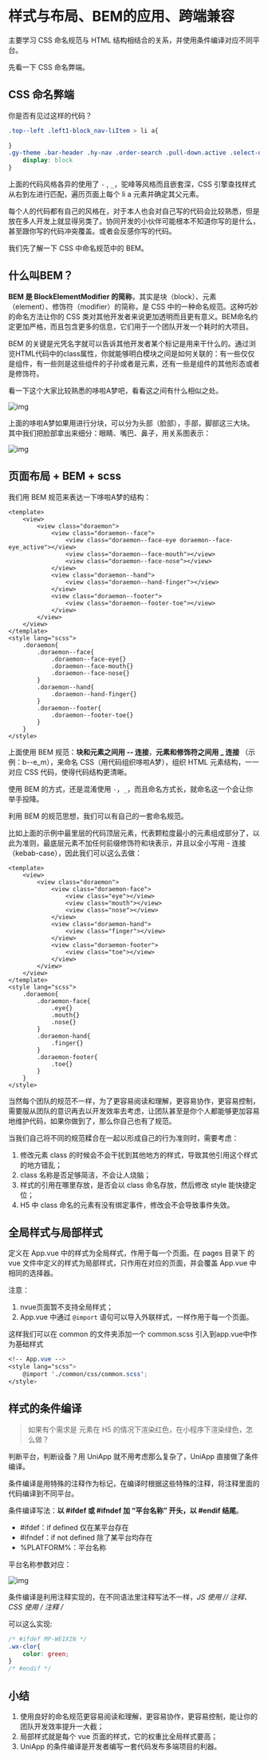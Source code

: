 # 样式与布局、BEM的应用、跨端兼容

主要学习 CSS 命名规范与 HTML 结构相结合的关系，并使用条件编译对应不同平台。

先看一下 CSS 命名弊端。

## CSS 命名弊端

你是否有见过这样的代码？

```css
.top--left .left1-block_nav-liItem > li a{
	
}
.gy-theme .bar-header .hy-nav .order-search .pull-down.active .select-drop {
    display: block
}
```

上面的代码风格各异的使用了 `-` , `_`，驼峰等风格而且嵌套深，CSS 引擎查找样式从右到左进行匹配，遍历页面上每个 li a 元素并确定其父元素。

每个人的代码都有自己的风格在，对于本人也会对自己写的代码会比较熟悉，但是放在多人开发上就显得另类了。协同开发的小伙伴可能根本不知道你写的是什么，甚至跟你写的代码冲突覆盖。或者会反感你写的代码。

我们先了解一下 CSS 中命名规范中的 BEM。

## 什么叫BEM？

**BEM 是 BlockElementModifier 的简称**，其实是块（block）、元素（element）、修饰符（modifier）的简称，是 CSS 中的一种命名规范。这种巧妙的命名方法让你的 CSS 类对其他开发者来说更加透明而且更有意义。BEM命名约定更加严格，而且包含更多的信息，它们用于一个团队开发一个耗时的大项目。

BEM 的关键是光凭名字就可以告诉其他开发者某个标记是用来干什么的。通过浏览HTML代码中的class属性，你就能够明白模块之间是如何关联的：有一些仅仅是组件，有一些则是这些组件的子孙或者是元素，还有一些是组件的其他形态或者是修饰符。

看一下这个大家比较熟悉的哆啦A梦吧，看看这之间有什么相似之处。

![img](https://img.kancloud.cn/21/19/21190fe4e68f708901ba3ece593d9b23_694x430.png)

上面的哆啦A梦如果用进行分块，可以分为头部（脸部），手部，脚部这三大块。其中我们把脸部拿出来细分：眼睛、嘴巴、鼻子，用关系图表示：

![img](https://cdn.jsdelivr.net/gh/mqxu/wiki-image@master/uPic/c3bc59229c844fef487faf2c05256b64_709x421.png)

## 页面布局 + BEM + scss

我们用 BEM 规范来表达一下哆啦A梦的结构：

```vue
<template>
	<view>
		<view class="doraemon">
			<view class="doraemon--face">
				<view class="doraemon--face-eye doraemon--face-eye_active"></view>
				<view class="doraemon--face-mouth"></view>
				<view class="doraemon--face-nose"></view>
			</view>
			<view class="doraemon--hand">
				<view class="doraemon--hand-finger"></view>
			</view>
			<view class="doraemon--footer">
				<view class="doraemon--footer-toe"></view>
			</view>
		</view>
	</view>
</template>	
<style lang="scss">
	.doraemon{
		.doraemon--face{
			.doraemon--face-eye{}
			.doraemon--face-mouth{}
			.doraemon--face-nose{}
		}
		.doraemon--hand{
			.doraemon--hand-finger{}
		}
		.doraemon--footer{
			.doraemon--footer-toe{}
		}
	}
</style>	
```

上面使用 BEM 规范：**块和元素之间用 -- 连接**，**元素和修饰符之间用 _ 连接** （示例：b--e_m），来命名 CSS（用代码组织哆啦A梦），组织 HTML 元素结构，一一对应 CSS 代码，使得代码结构更清晰。

使用 BEM 的方式，还是混淆使用 `-`，`_`，而且命名方式长，就命名这一个会让你举手投降。

利用 BEM 的规范思想，我们可以有自己的一套命名规范。

比如上面的示例中最里层的代码顶层元素，代表颗粒度最小的元素组成部分了，以此为准则，最底层元素不加任何前缀修饰符和块表示，并且以全小写用 - 连接（kebab-case），因此我们可以这么去做：

```vue
<template>
	<view>
		<view class="doraemon">
			<view class="doraemon-face">
				<view class="eye"></view>
				<view class="mouth"></view>
				<view class="nose"></view>
			</view>
			<view class="doraemon-hand">
				<view class="finger"></view>
			</view>
			<view class="doraemon-footer">
				<view class="toe"></view>
			</view>
		</view>
	</view>
</template>	
<style lang="scss">
	.doraemon{
		.doraemon-face{
			.eye{}
			.mouth{}
			.nose{}
		}
		.doraemon-hand{
			.finger{}
		}
		.doraemon-footer{
			.toe{}
		}
	}
</style>	
```

当然每个团队的规范不一样，为了更容易阅读和理解，更容易协作，更容易控制，需要服从团队的意识再去以开发效率去考虑，让团队甚至是你个人都能够更加容易地维护代码，如果你做到了，那么你自己也有了规范。

当我们自己将不同的规范糅合在一起以形成自己的行为准则时，需要考虑：

1. 修改元素 class 的时候会不会干扰到其他地方的样式，导致其他引用这个样式的地方错乱；
2. class 名称是否足够简洁，不会让人烧脑；
3. 样式的引用在哪里存放，是否会以 class 命名存放，然后修改 style 能快捷定位；
4. H5 中 class 命名的元素有没有绑定事件，修改会不会导致事件失效。

## 全局样式与局部样式

定义在 App.vue 中的样式为全局样式，作用于每一个页面。在 pages 目录下 的 vue 文件中定义的样式为局部样式，只作用在对应的页面，并会覆盖 App.vue 中相同的选择器。

注意：

1. nvue页面暂不支持全局样式；
2. App.vue 中通过 `@import` 语句可以导入外联样式，一样作用于每一个页面。

这样我们可以在 common 的文件夹添加一个 common.scss 引入到app.vue中作为基础样式

```scss
<!-- App.vue -->
<style lang="scss">
    @import './common/css/common.scss';
</style>
```

## 样式的条件编译

> 如果有个需求是 元素在 H5 的情况下渲染红色，在小程序下渲染绿色，怎么做？

判断平台，判断设备？用 UniApp 就不用考虑那么复杂了，UniApp 直接做了条件编译。

条件编译是用特殊的注释作为标记，在编译时根据这些特殊的注释，将注释里面的代码编译到不同平台。

条件编译写法：**以 #ifdef 或 #ifndef 加 “平台名称” 开头，以 #endif 结尾**。

- \#ifdef：if defined 仅在某平台存在
- \#ifndef：if not defined 除了某平台均存在
- %PLATFORM%：平台名称

平台名称参数对应：

![img](https://cdn.jsdelivr.net/gh/mqxu/wiki-image@master/uPic/8434808e10ce563062ae2d8b276cbdbd_815x592.png)

条件编译是利用注释实现的，在不同语法里注释写法不一样，**JS 使用 // 注释、CSS 使用 /* 注释 */**

可以这么实现:

```css
/* #ifdef MP-WEIXIN */
.wx-clor{
    color: green;
}
/* #endif */
```

## 小结

1. 使用良好的命名规范更容易阅读和理解，更容易协作，更容易控制，能让你的团队开发效率提升一大截；
2. 局部样式就是每个 vue 页面的样式，它的权重比全局样式要高；
3. UniApp 的条件编译是开发者编写一套代码发布多端项目的利器。